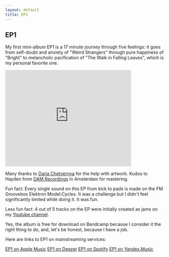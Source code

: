```yaml
---
layout: default
title: EP1
---
```

## EP1

My first mini-album EP1 is a 17 minute journey through five feelings: it goes from self-doubt and anxiety of "Weird Strangers" through pure happiness of "Bright" 
to melancholic pacification of "The Walk in Falling Leaves", which is my personal favorite one.

<iframe style="border: 0; width: 400px; height: 307px;" src="https://bandcamp.com/EmbeddedPlayer/album=1256769445/size=large/bgcol=ffffff/linkcol=0687f5/artwork=small/transparent=true/" seamless><a href="https://threecoloredsquares.bandcamp.com/album/ep1">EP1 by Three Colored Squares</a></iframe>

Many thanks to [Daria Chetvernya](https://instagram.com/chetvernya) for the help with artwork.
Kudos to Hayden from [DAM Recordings](https://www.damrecordings.com/) in Amsterdam for mastering.

Fun fact: Every single sound on this EP from kick to pads is made on the FM Groovebox Elektron Model:Cycles. It was a challenge but I didn't feel significantly limited while doing it. It was fun.

Less fun fact: 4 out of 5 tracks on the EP were initially created as jams on my [Youtube channel](https://youtube.com/c/ThreeColoredSquares).

Yes, the album is free for download on Bandcamp because I consider it the right thing to do, and, let's be honest, because I have a job.

Here are links to EP1 on mainstreaming services:

[EP1 on Apple Music](https://music.apple.com/us/album/1561449508)
[EP1 on Deezer](https://www.deezer.com/us/album/219252152)
[EP1 on Spotify](https://open.spotify.com/album/5nhOwFgVR560sVJYvdZuMA)
[EP1 on Yandex.Music](https://music.yandex.ru/album/14633265)
